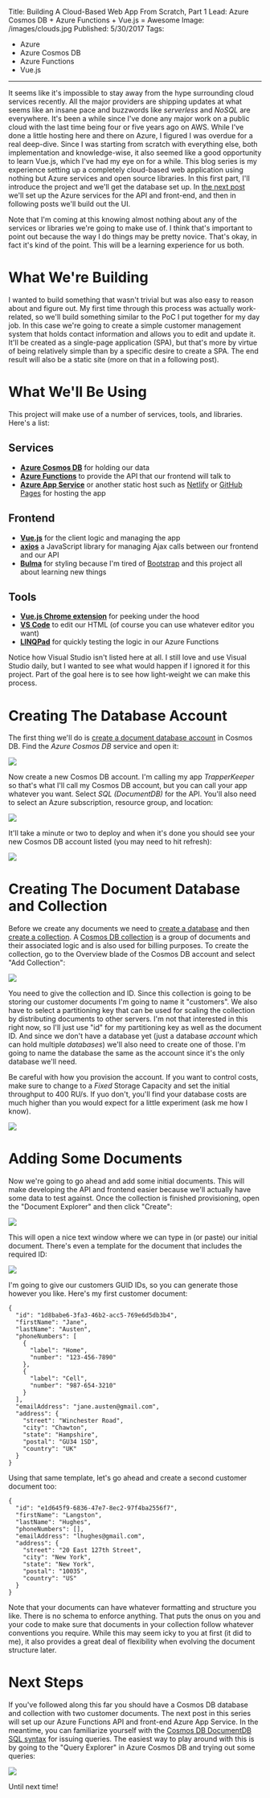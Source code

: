 Title: Building A Cloud-Based Web App From Scratch, Part 1
Lead: Azure Cosmos DB + Azure Functions + Vue.js = Awesome
Image: /images/clouds.jpg
Published: 5/30/2017
Tags:
  - Azure
  - Azure Cosmos DB
  - Azure Functions
  - Vue.js
---
It seems like it's impossible to stay away from the hype surrounding cloud services recently. All the major providers are shipping updates at what seems like an insane pace and buzzwords like *serverless* and *NoSQL* are everywhere. It's been a while since I've done any major work on a public cloud with the last time being four or five years ago on AWS. While I've done a little hosting here and there on Azure, I figured I was overdue for a real deep-dive. Since I was starting from scratch with everything else, both implementation and knowledge-wise, it also seemed like a good opportunity to learn Vue.js, which I've had my eye on for a while. This blog series is my experience setting up a completely cloud-based web application using nothing but Azure services and open source libraries. In this first part, I'll introduce the project and we'll get the database set up. In [the next post](/posts/building-a-cloud-based-web-app-from-scratch-2) we'll set up the Azure services for the API and front-end, and then in following posts we'll build out the UI.

Note that I'm coming at this knowing almost nothing about any of the services or libraries we're going to make use of. I think that's important to point out because the way I do things may be pretty novice. That's okay, in fact it's kind of the point. This will be a learning experience for us both.

# What We're Building

I wanted to build something that wasn't trivial but was also easy to reason about and figure out. My first time through this process was actually work-related, so we'll build something similar to the PoC I put together for my day job. In this case we're going to create a simple customer management system that holds contact information and allows you to edit and update it. It'll be created as a single-page application (SPA), but that's more by virtue of being relatively simple than by a specific desire to create a SPA. The end result will also be a static site (more on that in a following post).

# What We'll Be Using

This project will make use of a number of services, tools, and libraries. Here's a list:

## Services

* **[Azure Cosmos DB](https://azure.microsoft.com/en-us/services/cosmos-db/)** for holding our data
* **[Azure Functions](https://azure.microsoft.com/en-us/services/functions/)** to provide the API that our frontend will talk to
* **[Azure App Service](https://azure.microsoft.com/en-us/services/app-service/)** or another static host such as [Netlify](https://www.netlify.com/) or [GitHub Pages](https://pages.github.com/) for hosting the app

## Frontend

* **[Vue.js](https://vuejs.org/)** for the client logic and managing the app
* **[axios](https://github.com/mzabriskie/axios)** a JavaScript library for managing Ajax calls between our frontend and our API
* **[Bulma](http://bulma.io/)** for styling because I'm tired of [Bootstrap](http://getbootstrap.com/) and this project all about learning new things

## Tools

* **[Vue.js Chrome extension](https://chrome.google.com/webstore/detail/vuejs-devtools/nhdogjmejiglipccpnnnanhbledajbpd)** for peeking under the hood
* **[VS Code](https://code.visualstudio.com/)** to edit our HTML (of course you can use whatever editor you want)
* **[LINQPad](https://www.linqpad.net/)** for quickly testing the logic in our Azure Functions

Notice how Visual Studio isn't listed here at all. I still love and use Visual Studio daily, but I wanted to see what would happen if I ignored it for this project. Part of the goal here is to see how light-weight we can make this process.

# Creating The Database Account

The first thing we'll do is [create a document database account](https://docs.microsoft.com/en-us/azure/cosmos-db/create-documentdb-dotnet#create-a-database-account) in Cosmos DB. Find the *Azure Cosmos DB* service and open it:

<img src="/posts/images/cosmos1.png" class="img-fluid"></img>

Now create a new Cosmos DB account. I'm calling my app *TrapperKeeper* so that's what I'll call my Cosmos DB account, but you can call your app whatever you want. Select *SQL (DocumentDB)* for the API. You'll also need to select an Azure subscription, resource group, and location:

<img src="/posts/images/cosmos2.png" class="img-fluid"></img>

It'll take a minute or two to deploy and when it's done you should see your new Cosmos DB account listed (you may need to hit refresh):

<img src="/posts/images/cosmos3.png" class="img-fluid"></img>

# Creating The Document Database and Collection

Before we create any documents we need to [create a database]() and then [create a collection](https://docs.microsoft.com/en-us/azure/cosmos-db/create-documentdb-dotnet#add-a-collection). A [Cosmos DB collection](https://docs.microsoft.com/en-us/azure/documentdb/documentdb-faq#what-is-a-collection) is a group of documents and their associated logic and is also used for billing purposes. To create the collection, go to the Overview blade of the Cosmos DB account and select "Add Collection":

<img src="/posts/images/cosmos4.png" class="img-fluid"></img>

You need to give the collection and ID. Since this collection is going to be storing our customer documents I'm going to name it "customers". We also have to select a partitioning key that can be used for scaling the collection by distributing documents to other servers. I'm not that interested in this right now, so I'll just use "id" for my partitioning key as well as the document ID. And since we don't have a database yet (just a database *account* which can hold multiple *databases*) we'll also need to create one of those. I'm going to name the database the same as the account since it's the only database we'll need.

Be careful with how you provision the account. If you want to control costs, make sure to change to a *Fixed* Storage Capacity and set the initial throughput to 400 RU/s. If yuo don't, you'll find your database costs are much higher than you would expect for a little experiment (ask me how I know).

<img src="/posts/images/cosmos5.png" class="img-fluid"></img>

# Adding Some Documents

Now we're going to go ahead and add some initial documents. This will make developing the API and frontend easier because we'll actually have some data to test against. Once the collection is finished provisioning, open the "Document Explorer" and then click "Create":

<img src="/posts/images/cosmos6.png" class="img-fluid"></img>

This will open a nice text window where we can type in (or paste) our initial document. There's even a template for the document that includes the required ID:

<img src="/posts/images/cosmos7.png" class="img-fluid"></img>

I'm going to give our customers GUID IDs, so you can generate those however you like. Here's my first customer document:

```
{
  "id": "1d8babe6-3fa3-46b2-acc5-769e6d5db3b4",
  "firstName": "Jane",
  "lastName": "Austen",
  "phoneNumbers": [
    {
      "label": "Home",
      "number": "123-456-7890"
    },
    {
      "label": "Cell",
      "number": "987-654-3210"
    }
  ],
  "emailAddress": "jane.austen@gmail.com",
  "address": {
    "street": "Winchester Road",
    "city": "Chawton",
    "state": "Hampshire",
    "postal": "GU34 1SD",
    "country": "UK"
  }
}
```

Using that same template, let's go ahead and create a second customer document too:

```
{
  "id": "e1d645f9-6836-47e7-8ec2-97f4ba2556f7",
  "firstName": "Langston",
  "lastName": "Hughes",
  "phoneNumbers": [],
  "emailAddress": "lhughes@gmail.com",
  "address": {
    "street": "20 East 127th Street",
    "city": "New York",
    "state": "New York",
    "postal": "10035",
    "country": "US"
  }
}
```

Note that your documents can have whatever formatting and structure you like. There is no schema to enforce anything. That puts the onus on you and your code to make sure that documents in your collection follow whatever conventions you require. While this may seem icky to you at first (it did to me), it also provides a great deal of flexibility when evolving the document structure later.

# Next Steps

If you've followed along this far you should have a Cosmos DB database and collection with two customer documents. The next post in this series will set up our Azure Functions API and front-end Azure App Service. In the meantime, you can familiarize yourself with the [Cosmos DB DocumentDB SQL syntax](https://docs.microsoft.com/en-us/azure/cosmos-db/tutorial-query-documentdb) for issuing queries. The easiest way to play around with this is by going to the "Query Explorer" in Azure Cosmos DB and trying out some queries:

<img src="/posts/images/cosmos8.png" class="img-fluid"></img>

Until next time!